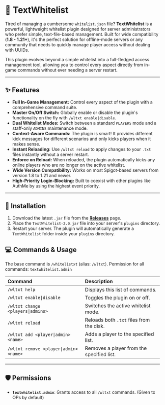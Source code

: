 # 💬 TextWhitelist

Tired of managing a cumbersome `whitelist.json` file? **TextWhitelist** is a powerful, lightweight whitelist plugin designed for server administrators who prefer simple, text-file-based management. Built for wide compatibility (**1.8 - 1.21+**), it's the perfect solution for offline-mode servers or any community that needs to quickly manage player access without dealing with UUIDs.

This plugin evolves beyond a simple whitelist into a full-fledged access management tool, allowing you to control every aspect directly from in-game commands without ever needing a server restart.

---
## ✨ Features

-   **Full In-Game Management:** Control every aspect of the plugin with a comprehensive command suite.
-   **Master On/Off Switch:** Globally enable or disable the plugin's functionality on the fly with `/wltxt enable|disable`.
-   **Dual Whitelist Modes:** Switch between a standard `PLAYERS` mode and a staff-only `ADMINS` maintenance mode.
-   **Context-Aware Commands:** The plugin is smart! It provides different kick messages for different scenarios and only kicks players when it makes sense.
-   **Instant Reloading:** Use `/wltxt reload` to apply changes to your `.txt` files instantly without a server restart.
-   **Enforce on Reload:** When reloaded, the plugin automatically kicks any online players who are no longer on the active whitelist.
-   **Wide Version Compatibility:** Works on most Spigot-based servers from version 1.8 to 1.21 and newer.
-   **High-Priority Login-Blocking:** Built to coexist with other plugins like AuthMe by using the highest event priority.

---
## 🚀 Installation

1.  Download the latest `.jar` file from the [**Releases**](https://github.com/Cowboy-original/TextWhitelist/releases) page.
2.  Place the `TextWhitelist-2.0.jar` file into your server's `plugins` directory.
3.  Restart your server. The plugin will automatically generate a `TextWhitelist` folder inside your `plugins` directory.

## 💻 Commands & Usage
The base command is `/whitelistxt` (alias: `/wltxt`). Permission for all commands: `textwhitelist.admin`

| Command | Description |
| :--- | :--- |
| `/wltxt help` | Displays this list of commands. |
| `/wltxt enable\|disable` | Toggles the plugin on or off. |
| `/wltxt change <players\|admins>` | Switches the active whitelist mode. |
| `/wltxt reload`| Reloads both `.txt` files from the disk. |
| `/wltxt add <player\|admin> <name>` | Adds a player to the specified list. |
| `/wltxt remove <player\|admin> <name>` | Removes a player from the specified list. |

---
## 🛡️ Permissions
-   **`textwhitelist.admin`**: Grants access to all `/wltxt` commands. (Given to OPs by default)
